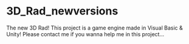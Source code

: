 # 3D_Rad_newversions
The new 3D Rad!
This project is a game engine made in Visual Basic & Unity!
Please contact me if you wanna help me in this project...
